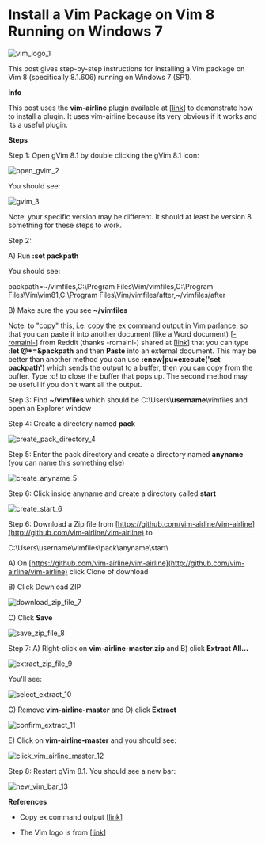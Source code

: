 # Install a Vim Package on Vim 8 Running on Windows 7

![vim_logo_1](vim_logo_1.png)

This post gives step-by-step instructions for installing a Vim package on Vim 8 (specifically 8.1.606) running on Windows 7 (SP1).

**Info**

This post uses the **vim-airline** plugin available at \[[link](http://github.com/vim-airline/vim-airline)\] to demonstrate how to install a plugin. It uses vim-airline because its very obvious if it works and its a useful plugin.

**Steps**

Step 1: Open gVim 8.1 by double clicking the gVim 8.1 icon:

![open_gvim_2](open_gvim_2.png)

You should see:

![gvim_3](gvim_3.png)

Note: your specific version may be different. It should at least be version 8 something for these steps to work.

Step 2:

A) Run **:set packpath**

You should see:

packpath=~/vimfiles,C:\\Program Files\\Vim/vimfiles,C:\\Program Files\\Vim\\vim81,C:\\Program Files\\Vim/vimfiles/after,~/vimfiles/after

B) Make sure the you see **~/vimfiles**

Note: to "copy" this, i.e. copy the ex command output in Vim parlance, so that you can paste it into another document (like a Word document) \[[\-romainl-](http://www.reddit.com/user/-romainl-/)\] from Reddit (thanks -romainl-) shared at \[[link](http://www.reddit.com/r/vim/comments/gcmemr/install_a_vim_package_on_vim_8_running_on_windows/)\] that you can type **:let @\*=&packpath** and then **Paste** into an external document. This may be better than another method you can use **:enew|pu=execute('set packpath')** which sends the output to a buffer, then you can copy from the buffer. Type :q! to close the buffer that pops up. The second method may be useful if you don't want all the output.

Step 3: Find **~/vimfiles** which should be C:\\Users\\**username**\\vimfiles and open an Explorer window

Step 4: Create a directory named **pack**

![create_pack_directory_4](create_pack_directory_4.png)

Step 5: Enter the pack directory and create a directory named **anyname** (you can name this something else)

![create_anyname_5](create_anyname_5.png)

Step 6: Click inside anyname and create a directory called **start**

![create_start_6](create_start_6.png)

Step 6: Download a Zip file from [https://github.com/vim-airline/vim-airline](http://github.com/vim-airline/vim-airline) to 

C:\Users\username\vimfiles\pack\anyname\start\

A) On [https://github.com/vim-airline/vim-airline](http://github.com/vim-airline/vim-airline) click Clone of download

B) Click Download ZIP

![download_zip_file_7](download_zip_file_7.png)

C) Click **Save**

![save_zip_file_8](save_zip_file_8.png)

Step 7: A) Right-click on **vim-airline-master.zip** and B) click **Extract All...**

![extract_zip_file_9](extract_zip_file_9.png)

You'll see:

![select_extract_10](select_extract_10.png)

C) Remove **vim-airline-master** and D) click **Extract**

![confirm_extract_11](confirm_extract_11.png)

E) Click on **vim-airline-master** and you should see:

![click_vim_airline_master_12](click_vim_airline_master_12.png)

Step 8: Restart gVim 8.1. You should see a new bar:

![new_vim_bar_13](new_vim_bar_13.png)

**References**

-   Copy ex command output \[[link](http://ipfs-sec.stackexchange.cloudflare-ipfs.com/vi/A/question/8378.html)\]
    
-   The Vim logo is from \[[link](http://commons.wikimedia.org/wiki/File:Vimlogo.svg)\]
